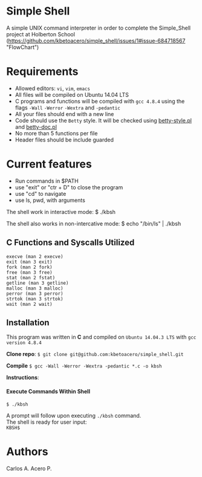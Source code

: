 # Simple Shell

A simple UNIX command interpreter in order to complete the Simple_Shell project at Holberton School
(https://github.com/kbetoacero/simple_shell/issues/1#issue-684718567 "FlowChart")
# Requirements

* Allowed editors: ```vi```, ```vim```, ```emacs```
* All files will be compiled on Ubuntu 14.04 LTS
* C programs and functions will be compiled with ```gcc 4.8.4``` using the flags ```-Wall``` ```-Werror``` ```-Wextra``` and ```-pedantic```
* All your files should end with a new line
* Code should use the ```Betty``` style. It will be checked using [betty-style.pl](https://github.com/holbertonschool/Betty/blob/master/betty-style.pl) and [betty-doc.pl](https://github.com/holbertonschool/Betty/blob/master/betty-doc.pl)
* No more than 5 functions per file
* Header files should be include guarded

# Current features
+ Run commands in $PATH
+ use "exit" or "ctr + D" to close the program
+ use "cd" to navigate
+ use ls, pwd, with arguments

The shell work in interactive mode:
$ ./kbsh

The shell also works in non-intercative mode:
$ echo "/bin/ls" | ./kbsh


## C Functions and Syscalls Utilized
```
execve (man 2 execve)
exit (man 3 exit)
fork (man 2 fork)
free (man 3 free)
stat (man 2 fstat)
getline (man 3 getline)
malloc (man 3 malloc)
perror (man 3 perror)
strtok (man 3 strtok)
wait (man 2 wait)
```
## Installation
This program was written in **C** and compiled on `Ubuntu 14.04.3 LTS` with `gcc version 4.8.4`

**Clone repo**:
`$ git clone git@github.com:kbetoacero/simple_shell.git`

**Compile**
`$ gcc -Wall -Werror -Wextra -pedantic *.c -o kbsh`

**Instructions**:
#### Execute Commands Within Shell
`$ ./kbsh`

A prompt will follow upon executing `./kbsh` command. <br />
The shell is ready for user input: <br />
`KBSH$ `

# Authors

Carlos A. Acero P.
